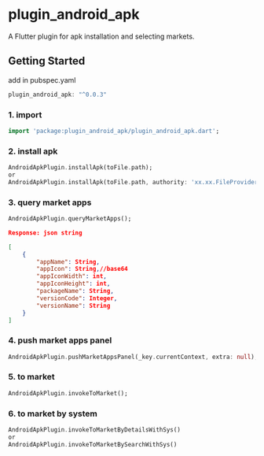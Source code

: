 # plugin_android_apk

A Flutter plugin for apk installation and selecting markets.

## Getting Started
add in pubspec.yaml
```dart
plugin_android_apk: "^0.0.3"
```
### 1. import
```dart
import 'package:plugin_android_apk/plugin_android_apk.dart';
```
### 2. install apk
```dart
AndroidApkPlugin.installApk(toFile.path);
or
AndroidApkPlugin.installApk(toFile.path, authority: 'xx.xx.FileProvider');
```
### 3. query market apps
```dart
AndroidApkPlugin.queryMarketApps();
```
```json
Response: json string

[
    {
        "appName": String,
        "appIcon": String,//base64
        "appIconWidth": int,
        "appIconHeight": int,
        "packageName": String,
        "versionCode": Integer,
        "versionName": String
    }
]
```

### 4. push market apps panel
```dart
AndroidApkPlugin.pushMarketAppsPanel(_key.currentContext, extra: null);
```

### 5. to market
```dart
AndroidApkPlugin.invokeToMarket();
```

### 6. to market by system
```dart
AndroidApkPlugin.invokeToMarketByDetailsWithSys()
or
AndroidApkPlugin.invokeToMarketBySearchWithSys()
```